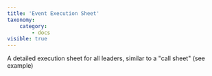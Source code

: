```yaml
---
title: 'Event Execution Sheet'
taxonomy:
    category:
        - docs
visible: true
---
```


A detailed execution sheet for all leaders, similar to a "call sheet" (see example)